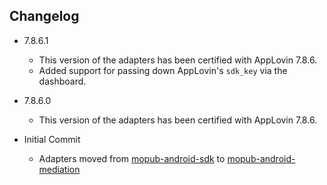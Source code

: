 ## Changelog
  * 7.8.6.1
    * This version of the adapters has been certified with AppLovin 7.8.6.
    * Added support for passing down AppLovin's `sdk_key` via the dashboard. 

  * 7.8.6.0
    * This version of the adapters has been certified with AppLovin 7.8.6.
	
  * Initial Commit
  	* Adapters moved from [mopub-android-sdk](https://github.com/mopub/mopub-android-sdk) to [mopub-android-mediation](https://github.com/mopub/mopub-android-mediation/)